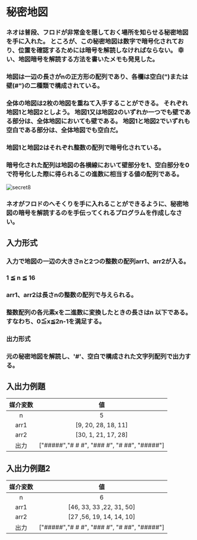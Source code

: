 # 秘密地図
### ネオは普段、フロドが非常金を隠しておく場所を知らせる秘密地図を手に入れた。 ところが、この秘密地図は数字で暗号化されており、位置を確認するためには暗号を解読しなければならない。 幸い、地図暗号を解読する方法を書いたメモも発見した。

### 地図は一辺の長さがnの正方形の配列であり、各欄は空白(")または壁(#")の二種類で構成されている。
### 全体の地図は2枚の地図を重ねて入手することができる。 それぞれ地図1と地図2としよう。 地図1又は地図2のいずれか一つでも壁である部分は、全体地図においても壁である。 地図1と地図2でいずれも空白である部分は、全体地図でも空白だ。
### 地図1と地図2はそれぞれ整数の配列で暗号化されている。
### 暗号化された配列は地図の各横線において壁部分を1、空白部分を0で符号化した際に得られるこの進数に相当する値の配列である。

![secret8](https://user-images.githubusercontent.com/68379750/103861995-9ade2900-5101-11eb-9ca9-7f28aae18fe1.png)

### ネオがフロドのへそくりを手に入れることができるように、秘密地図の暗号を解読するのを手伝ってくれるプログラムを作成しなさい。

## 入力形式
###  入力で地図の一辺の大きさnと2つの整数の配列arr1、arr2が入る。

###  1 ≦ n ≦ 16
###  arr1、arr2は長さnの整数の配列で与えられる。
###  整数配列の各元素xを二進数に変換したときの長さはn 以下である。 すなわち、0≦x≦2n-1を満足する。
###  出力形式
###  元の秘密地図を解読し、'#'、空白で構成された文字列配列で出力する。

## 入出力例題
|媒介変数|値|
|:---:|:----:|
| n  | 5|
|arr1|[9, 20, 28, 18, 11]|
|arr2|[30, 1, 21, 17, 28]|
|出力 | ["#####","# # #", "### #", "# ##", "#####"]|
## 入出力例題2
|媒介変数|値|
|:---:|:----:|
| n  | 6|
|arr1|[46, 33, 33 ,22, 31, 50]|
|arr2|[27 ,56, 19, 14, 14, 10]|
|出力 |["#####","# # #", "### #", "# ##", "#####"]|


